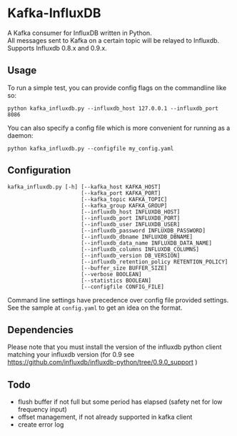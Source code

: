 Kafka-InfluxDB
==============

A Kafka consumer for InfluxDB written in Python.  
All messages sent to Kafka on a certain topic will be relayed to Influxdb.   
Supports Influxdb 0.8.x and 0.9.x.

## Usage

To run a simple test, you can provide config flags on the commandline like so:

    python kafka_influxdb.py --influxdb_host 127.0.0.1 --influxdb_port 8086

You can also specify a config file which is more convenient for running as a daemon: 

    python kafka_influxdb.py --configfile my_config.yaml

## Configuration

    kafka_influxdb.py [-h] [--kafka_host KAFKA_HOST]
                           [--kafka_port KAFKA_PORT] 
                           [--kafka_topic KAFKA_TOPIC]
                           [--kafka_group KAFKA_GROUP]
                           [--influxdb_host INFLUXDB_HOST]
                           [--influxdb_port INFLUXDB_PORT]
                           [--influxdb_user INFLUXDB_USER]
                           [--influxdb_password INFLUXDB_PASSWORD]
                           [--influxdb_dbname INFLUXDB_DBNAME]
                           [--influxdb_data_name INFLUXDB_DATA_NAME]
                           [--influxdb_columns INFLUXDB_COLUMNS]
                           [--influxdb_version DB_VERSION]
                           [--influxdb_retention_policy RETENTION_POLICY]
                           [--buffer_size BUFFER_SIZE]
                           [--verbose BOOLEAN]
                           [--statistics BOOLEAN]
                           [--configfile CONFIG_FILE]

Command line settings have precedence over config file provided settings. See the sample at `config.yaml` to get an idea on the format.

## Dependencies

Please note that you must install the version of the influxdb python client matching your influxdb version (for 0.9 see https://github.com/influxdb/influxdb-python/tree/0.9.0_support )

## Todo
* flush buffer if not full but some period has elapsed (safety net for low frequency input)
* offset management, if not already supported in kafka client
* create error log
